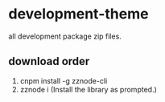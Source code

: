 # development-theme
all development package zip files.

## download order

1. cnpm install -g zznode-cli
2. zznode i (Install the library as prompted.)